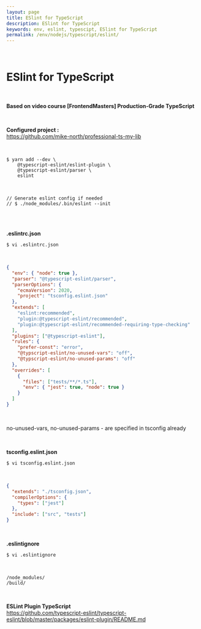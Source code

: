 ```yaml
---
layout: page
title: ESlint for TypeScript
description: ESlint for TypeScript
keywords: env, eslint, typescipt, ESlint for TypeScript
permalink: /env/nodejs/typescript/eslint/
---
```


<br/>

# ESlint for TypeScript

<br/>

**Based on video course [FrontendMasters] Production-Grade TypeScript**

<br/>

**Configured project :**  
https://github.com/mike-north/professional-ts-my-lib

<br/>

```
$ yarn add --dev \
    @typescript-eslint/eslint-plugin \
    @typescript-eslint/parser \
    eslint
```

<br/>

    // Generate eslint config if needed
    // $ ./node_modules/.bin/eslint --init

<br/>

<br/>

**.eslintrc.json**

```
$ vi .eslintrc.json
```

<br/>

```json
{
  "env": { "node": true },
  "parser": "@typescript-eslint/parser",
  "parserOptions": {
    "ecmaVersion": 2020,
    "project": "tsconfig.eslint.json"
  },
  "extends": [
    "eslint:recommended",
    "plugin:@typescript-eslint/recommended",
    "plugin:@typescript-eslint/recommended-requiring-type-checking"
  ],
  "plugins": ["@typescript-eslint"],
  "rules": {
    "prefer-const": "error",
    "@typscript-eslint/no-unused-vars": "off",
    "@typscript-eslint/no-unused-params": "off"
  },
  "overrides": [
    {
      "files": ["tests/**/*.ts"],
      "env": { "jest": true, "node": true }
    }
  ]
}
```

<br/>

no-unused-vars, no-unused-params - are specified in tsconfig already

<br/>

**tsconfig.eslint.json**

```
$ vi tsconfig.eslint.json
```

<br/>

```json
{
  "extends": "./tsconfig.json",
  "compilerOptions": {
    "types": ["jest"]
  },
  "include": ["src", "tests"]
}
```

<br/>

**.eslintignore**

```
$ vi .eslintignore
```

<br/>

```
/node_modules/
/build/
```

<br/>

**ESLint Plugin TypeScript**  
https://github.com/typescript-eslint/typescript-eslint/blob/master/packages/eslint-plugin/README.md
